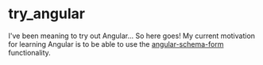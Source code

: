 # try_angular

I've been meaning to try out Angular... So here goes! My current motivation for learning Angular is to be able to use the [angular-schema-form](https://github.com/json-schema-form/angular-schema-form) functionality.